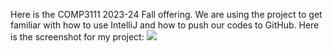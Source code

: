Here is the COMP3111 2023-24 Fall offering. 
We are using the project to get familiar with how to use IntelliJ and how to push our codes to GitHub.
Here is the screenshot for my project:
<img src="/Users/liumuyuan/Desktop/Comp3111 Lab1 Screenshot.png"/>